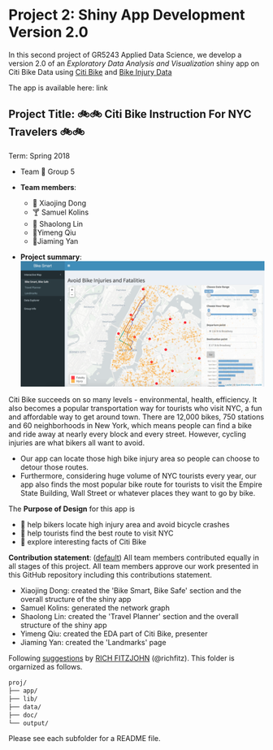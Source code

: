 # Project 2: Shiny App Development Version 2.0


In this second project of GR5243 Applied Data Science, we develop a version 2.0 of an *Exploratory Data Analysis and Visualization* shiny app on Citi Bike Data using [Citi Bike](https://data.cityofnewyork.us/NYC-BigApps/Citi-Bike-System-Data/vsnr-94wk) and [Bike Injury Data](http://www.nyc.gov/html/dot/html/about/vz_datafeeds.shtml)

The app is available here: link

## Project Title:   :bike::bike:  Citi Bike Instruction For NYC Travelers  :bike::bike:
Term: Spring 2018

+ Team :bicyclist: Group 5 
+ **Team members**: 
	+ :beers: Xiaojing Dong
	+ :cocktail: Samuel Kolins
	+ :beer: Shaolong Lin
	+ :tea:Yimeng Qiu
	+ :tropical_drink:Jiaming Yan

+ **Project summary**: 
![image](figs/screenshot1.png)

Citi Bike succeeds on so many levels - environmental, health, efficiency. It also becomes a popular transportation way for tourists who visit NYC, a fun and affordable way to get around town. There are 12,000 bikes, 750 stations and 60 neighborhoods in New York, which means people can find a bike and ride away at nearly every block and every street. However, cycling injuries are what bikers all want to avoid. 
- Our app can locate those high bike injury area so people can choose to detour those routes. 
- Furthermore, considering huge volume of NYC tourists every year, our app also finds the most popular bike route for tourists to visit the Empire State Building, Wall Street or whatever places they want to go by bike.

The **Purpose of Design** for this app is 
- :strawberry: help bikers locate high injury area and avoid bicycle crashes
- :watermelon: help tourists find the best route to visit NYC
- :banana: explore interesting facts of Citi Bike


**Contribution statement**: ([default](doc/a_note_on_contributions.md)) All team members contributed equally in all stages of this project. All team members approve our work presented in this GitHub repository including this contributions statement. 

+ Xiaojing Dong: created the 'Bike Smart, Bike Safe' section and the overall structure of the shiny app
+ Samuel Kolins: generated the network graph
+ Shaolong Lin: created the 'Travel Planner' section and the overall structure of the shiny app
+ Yimeng Qiu: created the EDA part of Citi Bike, presenter 
+ Jiaming Yan: created the 'Landmarks' page 


Following [suggestions](http://nicercode.github.io/blog/2013-04-05-projects/) by [RICH FITZJOHN](http://nicercode.github.io/about/#Team) (@richfitz). This folder is orgarnized as follows.


```
proj/
├── app/
├── lib/
├── data/
├── doc/
└── output/
```

Please see each subfolder for a README file.

